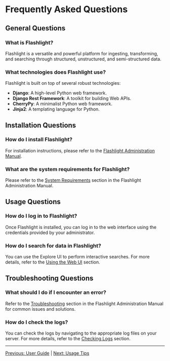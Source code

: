 # Frequently Asked Questions

## General Questions
### What is Flashlight?
Flashlight is a versatile and powerful platform for ingesting, transforming, and searching through structured, unstructured, and semi-structured data.

### What technologies does Flashlight use?
Flashlight is built on top of several robust technologies:

- **Django**: A high-level Python web framework.
- **Django Rest Framework**: A toolkit for building Web APIs.
- **CherryPy**: A minimalist Python web framework.
- **Jinja2**: A templating language for Python.

## Installation Questions
### How do I install Flashlight?
For installation instructions, please refer to the [Flashlight Administration Manual](../administration/index.md).

### What are the system requirements for Flashlight?
Please refer to the [System Requirements](../administration/Installation_and_Setup.md#system-requirements) section in the Flashlight Administration Manual.

## Usage Questions
### How do I log in to Flashlight?
Once Flashlight is installed, you can log in to the web interface using the credentials provided by your administrator.

### How do I search for data in Flashlight?
You can use the Explore UI to perform interactive searches. For more details, refer to the [Using the Web UI](Using_the_Web_UI.md) section.

## Troubleshooting Questions
### What should I do if I encounter an error?
Refer to the [Troubleshooting](../administration/Troubleshooting.md) section in the Flashlight Administration Manual for common issues and solutions.

### How do I check the logs?
You can check the logs by navigating to the appropriate log files on your server. For more details, refer to the [Checking Logs](../administration/Troubleshooting.md#checking-logs) section.

---

[Previous: User Guide](User_Guide.md) | [Next: Usage Tips](Usage_Tips.md)

